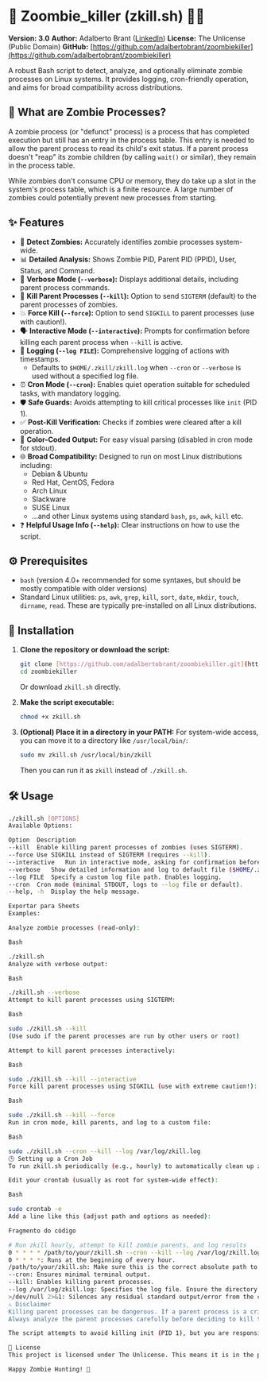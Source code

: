 
# 🧟 Zoombie_killer (zkill.sh) 🧟‍♀️

**Version: 3.0**
**Author:** Adalberto Brant ([LinkedIn](https://linkedin.com/in/ilha))
**License:** The Unlicense (Public Domain)
**GitHub:** [https://github.com/adalbertobrant/zoombiekiller](https://github.com/adalbertobrant/zoombiekiller)

A robust Bash script to detect, analyze, and optionally eliminate zombie processes on Linux systems. It provides logging, cron-friendly operation, and aims for broad compatibility across distributions.

## 🤔 What are Zombie Processes?

A zombie process (or "defunct" process) is a process that has completed execution but still has an entry in the process table. This entry is needed to allow the parent process to read its child's exit status. If a parent process doesn't "reap" its zombie children (by calling `wait()` or similar), they remain in the process table.

While zombies don't consume CPU or memory, they do take up a slot in the system's process table, which is a finite resource. A large number of zombies could potentially prevent new processes from starting.

## ✨ Features

* 👻 **Detect Zombies:** Accurately identifies zombie processes system-wide.
* 📊 **Detailed Analysis:** Shows Zombie PID, Parent PID (PPID), User, Status, and Command.
* 👀 **Verbose Mode (`--verbose`):** Displays additional details, including parent process commands.
* 🔪 **Kill Parent Processes (`--kill`):** Option to send `SIGTERM` (default) to the parent processes of zombies.
* 💥 **Force Kill (`--force`):** Option to send `SIGKILL` to parent processes (use with caution!).
* 🗣️ **Interactive Mode (`--interactive`):** Prompts for confirmation before killing each parent process when `--kill` is active.
* 📜 **Logging (`--log FILE`):** Comprehensive logging of actions with timestamps.
    * Defaults to `$HOME/.zkill/zkill.log` when `--cron` or `--verbose` is used without a specified log file.
* ⏰ **Cron Mode (`--cron`):** Enables quiet operation suitable for scheduled tasks, with mandatory logging.
* 🛡️ **Safe Guards:** Avoids attempting to kill critical processes like `init` (PID 1).
* ✅ **Post-Kill Verification:** Checks if zombies were cleared after a kill operation.
* 🎨 **Color-Coded Output:** For easy visual parsing (disabled in cron mode for stdout).
* 🌐 **Broad Compatibility:** Designed to run on most Linux distributions including:
    * Debian & Ubuntu
    * Red Hat, CentOS, Fedora
    * Arch Linux
    * Slackware
    * SUSE Linux
    * ...and other Linux systems using standard `bash`, `ps`, `awk`, `kill` etc.
* ❓ **Helpful Usage Info (`--help`):** Clear instructions on how to use the script.

## ⚙️ Prerequisites

* `bash` (version 4.0+ recommended for some syntaxes, but should be mostly compatible with older versions)
* Standard Linux utilities: `ps`, `awk`, `grep`, `kill`, `sort`, `date`, `mkdir`, `touch`, `dirname`, `read`. These are typically pre-installed on all Linux distributions.

## 🚀 Installation

1.  **Clone the repository or download the script:**
    ```bash
    git clone [https://github.com/adalbertobrant/zoombiekiller.git](https://github.com/adalbertobrant/zoombiekiller.git)
    cd zoombiekiller
    ```
    Or download `zkill.sh` directly.

2.  **Make the script executable:**
    ```bash
    chmod +x zkill.sh
    ```

3.  **(Optional) Place it in a directory in your PATH:**
    For system-wide access, you can move it to a directory like `/usr/local/bin/`:
    ```bash
    sudo mv zkill.sh /usr/local/bin/zkill
    ```
    Then you can run it as `zkill` instead of `./zkill.sh`.

## 🛠️ Usage

```bash
./zkill.sh [OPTIONS]
Available Options:

Option	Description
--kill	Enable killing parent processes of zombies (uses SIGTERM).
--force	Use SIGKILL instead of SIGTERM (requires --kill).
--interactive	Run in interactive mode, asking for confirmation before actions with --kill.
--verbose	Show detailed information and log to default file ($HOME/.zkill/zkill.log).
--log FILE	Specify a custom log file path. Enables logging.
--cron	Cron mode (minimal STDOUT, logs to --log file or default).
--help, -h	Display the help message.

Exportar para Sheets
Examples:

Analyze zombie processes (read-only):

Bash

./zkill.sh
Analyze with verbose output:

Bash

./zkill.sh --verbose
Attempt to kill parent processes using SIGTERM:

Bash

sudo ./zkill.sh --kill
(Use sudo if the parent processes are run by other users or root)

Attempt to kill parent processes interactively:

Bash

sudo ./zkill.sh --kill --interactive
Force kill parent processes using SIGKILL (use with extreme caution!):

Bash

sudo ./zkill.sh --kill --force
Run in cron mode, kill parents, and log to a custom file:

Bash

sudo ./zkill.sh --cron --kill --log /var/log/zkill.log
🕒 Setting up a Cron Job
To run zkill.sh periodically (e.g., hourly) to automatically clean up zombies:

Edit your crontab (usually as root for system-wide effect):

Bash

sudo crontab -e
Add a line like this (adjust path and options as needed):

Fragmento do código

# Run zkill hourly, attempt to kill zombie parents, and log results
0 * * * * /path/to/your/zkill.sh --cron --kill --log /var/log/zkill.log >/dev/null 2>&1
0 * * * *: Runs at the beginning of every hour.
/path/to/your/zkill.sh: Make sure this is the correct absolute path to the script.
--cron: Ensures minimal terminal output.
--kill: Enables killing parent processes.
--log /var/log/zkill.log: Specifies the log file. Ensure the directory exists and is writable by the cron user (usually root).
>/dev/null 2>&1: Silences any residual standard output/error from the cron job itself (script's internal logging handles important info).
⚠️ Disclaimer
Killing parent processes can be dangerous. If a parent process is a critical system service or an application holding unsaved data, terminating it can lead to system instability, data loss, or service interruption.
Always analyze the parent processes carefully before deciding to kill them. The --interactive mode is recommended for manual intervention. Use --force (SIGKILL) only as a last resort, as it doesn't allow the parent process to clean up gracefully.

The script attempts to avoid killing init (PID 1), but you are responsible for how you use this tool.

📜 License
This project is licensed under The Unlicense. This means it is in the public domain, and you are free to use, modify, distribute, and sublicense the code without any restrictions. See the LICENSE file or unlicense.org for more details.

Happy Zombie Hunting! 🏹
